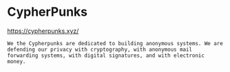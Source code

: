# CypherPunks
https://cypherpunks.xyz/

```
We the Cypherpunks are dedicated to building anonymous systems. We are defending our privacy with cryptography, with anonymous mail forwarding systems, with digital signatures, and with electronic money.
```
